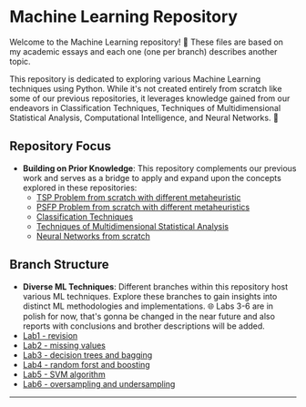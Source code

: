 # Machine Learning Repository

Welcome to the Machine Learning repository! 🚀 These files are based on my academic essays and each one (one per branch) describes another topic.

This repository is dedicated to exploring various Machine Learning techniques using Python. While it's not created entirely from scratch like some of our previous repositories, it leverages knowledge gained from our endeavors in Classification Techniques, Techniques of Multidimensional Statistical Analysis, Computational Intelligence, and Neural Networks. 🧠

## Repository Focus

- **Building on Prior Knowledge**: This repository complements our previous work and serves as a bridge to apply and expand upon the concepts explored in these repositories:
    - [TSP Problem from scratch with different metaheuristic](https://github.com/kottoization/TSP-from-scratch-in-Python)
    - [PSFP Problem from scratch with different metaheuristics](https://github.com/kottoization/PFSP-from-scratch-in-Python)
    - [Classification Techniques](https://github.com/kottoization/classification-techniques)
    - [Techniques of Multidimensional Statistical Analysis](https://github.com/kottoization/-techniques-of-multidimensional-statistical-analysis)
    - [Neural Networks from scratch](https://github.com/kottoization/artificial-neural-network-from-scratch)
      
## Branch Structure

- **Diverse ML Techniques**: Different branches within this repository host various ML techniques. Explore these branches to gain insights into distinct ML methodologies and implementations. 🌐 Labs 3-6 are in polish for now, that's gonna be changed in the near future and also reports with conclusions and brother descriptions will be added.
- [Lab1 - revision](https://github.com/kottoization/MachineLearning/tree/Lab1---repetition-of-bachelor's-knowledge)
- [Lab2 - missing values](https://github.com/kottoization/MachineLearning/tree/Lab2-Missing-values)
- [Lab3 - decision trees and bagging](https://github.com/kottoization/MachineLearning/tree/Lab3-Decision-trees-and-bagging)
- [Lab4 - random forst and boosting](https://github.com/kottoization/MachineLearning/tree/Lab4-Random-forest-and-boosting)
- [Lab5 - SVM algorithm](https://github.com/kottoization/MachineLearning/tree/Lab5-SVM-algorithm)
- [Lab6 - oversampling and undersampling](https://github.com/kottoization/MachineLearning/tree/Lab6-Oversampling-and-undersampling)
---

